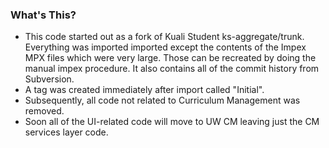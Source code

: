### What's This?
* This code started out as a fork of Kuali Student ks-aggregate/trunk. Everything was imported imported except the contents
of the Impex MPX files which were very large. Those can be recreated by doing the manual impex procedure. It also contains
all of the commit history from Subversion.
* A tag was created immediately after import called "Initial".
* Subsequently, all code not related to Curriculum Management was removed.
* Soon all of the UI-related code will move to UW CM leaving just the CM services layer code.